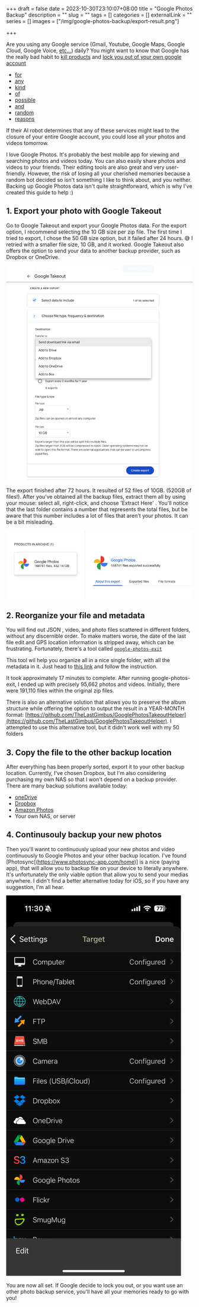 +++ 
draft = false
date = 2023-10-30T23:10:07+08:00
title = "Google Photos Backup"
description = ""
slug = "" 
tags = []
categories = []
externalLink = ""
series = []
images = ["/img/google-photos-backup/export-result.png"]

+++


Are you using any Google service (Gmail, Youtube, Google Maps, Google Cloud, Google Voice, [etc...](https://en.wikipedia.org/wiki/List_of_Google_products)) daily? You might want to know that Google has the really bad habit to [kill products](https://killedbygoogle.com/) and [lock you out of your own google account](https://www.androidpolice.com/2021/03/08/when-google-locks-you-out-of-your-account-begging-the-internet-for-help-is-your-first-and-last-resort/) 
- [for](https://news.ycombinator.com/item?id=34116361) 
- [any](https://news.ycombinator.com/item?id=36335975) 
- [kind](https://www.androidpolice.com/2019/01/14/the-ludicrous-google-pay-death-sentence-can-lock-your-fi-account-and-phone-number/)
- [of](https://news.ycombinator.com/item?id=33737577)
- [possible](https://www.androidpolice.com/2019/01/14/the-ludicrous-google-pay-death-sentence-can-lock-your-fi-account-and-phone-number/)
- [and](https://mailchi.mp/shwood/bamboozlers-514882?e=4be3990d97)
- [random](https://old.reddit.com/r/GMail/comments/bcdf6z/locked_out_of_google_account_endless_loop/)
- [reasons](https://www.reddit.com/r/Android/comments/5dif8j/psa_google_can_lock_your_account_forcing_you_to/)

If their AI robot determines that any of these services might lead to the closure of your entire Google account, you could lose all your photos and videos tomorrow.

I love Google Photos. It's probably the best mobile app for viewing and searching photos and videos today. You can also easily share photos and videos to your friends. Their editing tools are also great and very user-friendly. However, the risk of losing  all your cherished memories because a random bot decided so isn't something I like to think about, and you neither. Backing up Google Photos data isn't quite straightforward, which is why I've created this guide to help :) 

## 1. Export your photo with Google Takeout

Go to Google Takeout and export your Google Photos data. For the export option, I recommend selecting the 10 GB size per zip file. The first time I tried to export, I chose the 50 GB size option, but it failed after 24 hours. 😅 I retried with a smaller file size, 10 GB, and it worked. Google Takeout also offers the option to send your data to another backup provider, such as Dropbox or OneDrive.

![](/img/google-photos-backup/export-google-takeout.png)

The export finished after 72 hours. It resulted of  52 files of 10GB. (520GB of files!). After you've obtained all the backup files, extract them all by using your mouse: select all, right-click, and choose 'Extract Here' . You'll notice that the last folder contains a number that represents the total files, but be aware that this number includes a lot of files that aren't your photos. It can be a bit misleading.

![](/img/google-photos-backup/export-result.png)



## 2. Reorganize your file and metadata



You will find out JSON , video, and photo files scattered in different folders, without any discernible order. To make matters worse, the date of the last file edit and GPS location information is stripped away, which can be frustrating. Fortunately, there's a tool called  [`google-photos-exit`](https://github.com/mattwilson1024/google-photos-exif)

This tool wil help you organize all in a  nice single folder, with all the metadata in it. Just head to [this link](https://github.com/mattwilson1024/google-photos-exif) and follow the instruction.

It took approximately 17 minutes to complete. After running google-photos-exit, I ended up with precisely 95,662 photos and videos. Initially, there were 191,110 files within the original zip files.

There is also an alternative solution that allows you to preserve the album structure while offering the option to output the result in a YEAR-MONTH format:  [https://github.com/TheLastGimbus/GooglePhotosTakeoutHelper](https://github.com/TheLastGimbus/GooglePhotosTakeoutHelper). I attempted to use this alternative tool, but it didn't work well with my 50 folders


## 3. Copy the file to the other backup location

After everything has been properly sorted, export it to your other backup location. Currently, I've chosen Dropbox, but I'm also considering purchasing my own NAS so that I won't depend on a backup provider. There are many backup solutions available today:

- [oneDrive](https://www.microsoft.com/en-us/microsoft-365/onedrive/compare-onedrive-plans)
- [Dropbox](https://dropbox.com)
- [Amazon Photos](https://www.amazon.com/Amazon-Photos)
- Your own NAS, or server

## 4. Continusouly backup your new photos 

Then you'll wannt to continuously upload your new photos and video continuously to Google Photos and your other backup location.  I've found [Photosync[(https://www.photosync-app.com/home)] is a nice (paying app), that will allow you to backup file on your device to literally anywhere.  It's unfortunately the only viable option that allow you to send your medias anywhere. I didn't find a better alternative today for iOS, so if you have any suggestion, I'm all hear. 

![](/img/google-photos-backup/photosync1.png)

You are now all set. If Google decide to lock you out, or you want use an other photo backup service, you'll have all your memories ready to go with you!
